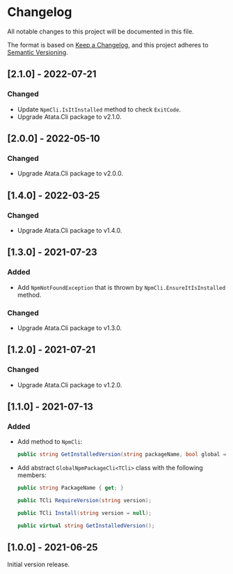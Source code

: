 # Changelog

All notable changes to this project will be documented in this file.

The format is based on [Keep a Changelog](https://keepachangelog.com/en/1.0.0/),
and this project adheres to [Semantic Versioning](https://semver.org/spec/v2.0.0.html).

## [2.1.0] - 2022-07-21

### Changed

- Update `NpmCli.IsItInstalled` method to check `ExitCode`.
- Upgrade Atata.Cli package to v2.1.0.

## [2.0.0] - 2022-05-10

### Changed

- Upgrade Atata.Cli package to v2.0.0.

## [1.4.0] - 2022-03-25

### Changed

- Upgrade Atata.Cli package to v1.4.0.

## [1.3.0] - 2021-07-23

### Added

- Add `NpmNotFoundException` that is thrown by `NpmCli.EnsureItIsInstalled` method.

### Changed

- Upgrade Atata.Cli package to v1.3.0.

## [1.2.0] - 2021-07-21

### Changed

- Upgrade Atata.Cli package to v1.2.0.

## [1.1.0] - 2021-07-13

### Added

- Add method to `NpmCli`:
  ```cs
  public string GetInstalledVersion(string packageName, bool global = false);
  ```
- Add abstract `GlobalNpmPackageCli<TCli>` class with the following members:
  ```cs
  public string PackageName { get; }

  public TCli RequireVersion(string version);

  public TCli Install(string version = null);

  public virtual string GetInstalledVersion();
  ```

## [1.0.0] - 2021-06-25

Initial version release.